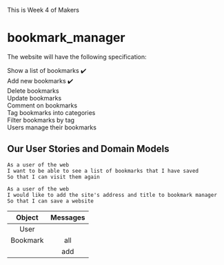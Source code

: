 This is Week 4 of Makers

# bookmark_manager

The website will have the following specification:

Show a list of bookmarks :heavy_check_mark:  
Add new bookmarks :heavy_check_mark:  
Delete bookmarks  
Update bookmarks  
Comment on bookmarks  
Tag bookmarks into categories  
Filter bookmarks by tag  
Users manage their bookmarks  

## Our User Stories and Domain Models

```
As a user of the web
I want to be able to see a list of bookmarks that I have saved
So that I can visit them again

As a user of the web
I would like to add the site's address and title to bookmark manager
So that I can save a website
```



| Object    | Messages       |
| :-------: | :------------: |
| User      |                |
| Bookmark  | all            |
|           | add            |
